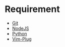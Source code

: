# Requirement

- [Git](https://git-scm.com/)
- [NodeJS](https://nodejs.org/en)
- [Python](https://www.python.org/)
- [Vim-Plug](https://github.com/junegunn/vim-plug)
